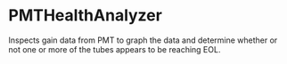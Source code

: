 # PMTHealthAnalyzer
Inspects gain data from PMT to graph the data and determine whether or not one or more of the tubes appears to be reaching EOL.
